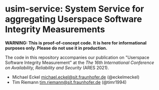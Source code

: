 # usim-service: System Service for aggregating Userspace Software Integrity Measurements

**WARNING: This is proof-of-concept code. It is here for informational purposes only. Please do not use it in production.**

The code in this repository accompanies our publication on "Userspace Software Integrity Measurement" at the *The 16th International Conference on Availability, Reliability and Security* (ARES 2021).

- Michael Eckel <michael.eckel@sit.fraunhofer.de> (@eckelmeckel)
- Tim Riemann <tim.riemann@sit.fraunhofer.de> (@timr1994)

